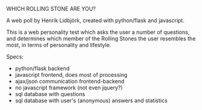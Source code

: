 WHICH ROLLING STONE ARE YOU?

A web poll by Henrik Lidbjörk, created with
python/flask and javascript.

This is a web personality test which asks the user
a number of questions, and determines which member 
of the Rolling Stones the user resembles the most, 
in terms of personality and lifestyle.


Specs:
* python/flask backend
* javascript frontend, does most of processing
* ajax/json communication frontend-backend
* no javascript framework (not even jquery?)
* sql database with questions
* sql database with user's (anonymous) answers and
  statistics


